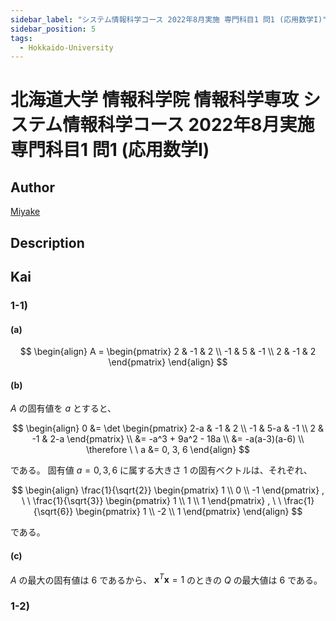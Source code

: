 ```yaml
---
sidebar_label: "システム情報科学コース 2022年8月実施 専門科目1 問1 (応用数学I)"
sidebar_position: 5
tags:
  - Hokkaido-University
---
```

# 北海道大学 情報科学院 情報科学専攻 システム情報科学コース 2022年8月実施 専門科目1 問1 (応用数学I)

## **Author**
[Miyake](https://miyake.github.io/exams/index.html)

## **Description**

## **Kai**
### 1-1)
#### (a)

$$
  \begin{align}
  A = \begin{pmatrix} 2 & -1 & 2 \\ -1 & 5 & -1 \\ 2 & -1 & 2 \end{pmatrix}
  \end{align}
$$

#### (b)
$A$ の固有値を $a$ とすると、

$$
\begin{align}
0
&= \det
\begin{pmatrix} 2-a & -1 & 2 \\ -1 & 5-a & -1 \\ 2 & -1 & 2-a \end{pmatrix}
\\
&= -a^3 + 9a^2 - 18a
\\
&= -a(a-3)(a-6)
\\
\therefore \ \ 
a &= 0, 3, 6
\end{align}
$$

である。
固有値 $a=0,3,6$ に属する大きさ $1$ の固有ベクトルは、それぞれ、

$$
\begin{align}
\frac{1}{\sqrt{2}}
\begin{pmatrix} 1 \\ 0 \\ -1 \end{pmatrix}
, \ \ 
\frac{1}{\sqrt{3}}
\begin{pmatrix} 1 \\ 1 \\ 1 \end{pmatrix}
, \ \ 
\frac{1}{\sqrt{6}}
\begin{pmatrix} 1 \\ -2 \\ 1 \end{pmatrix}
\end{align}
$$

である。

#### (c)
$A$ の最大の固有値は $6$ であるから、
$\boldsymbol{x}^T \boldsymbol{x} = 1$ のときの $Q$ の最大値は $6$ である。

### 1-2)
